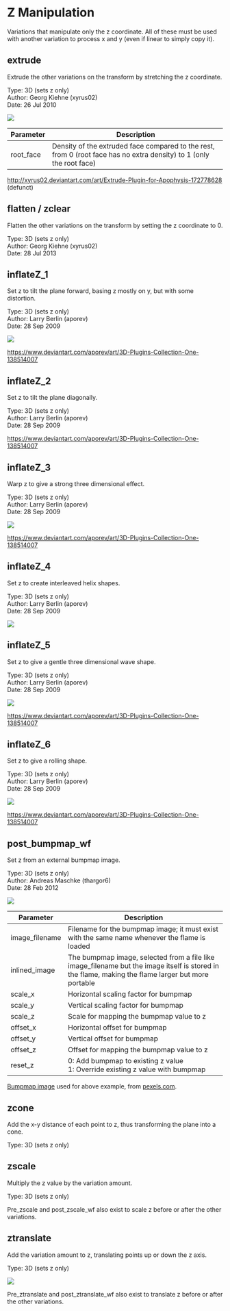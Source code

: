 # Z Manipulation
Variations that manipulate only the z coordinate. All of these must be used with another variation to process x and y (even if linear to simply copy it).

## extrude
Extrude the other variations on the transform by stretching the z coordinate.

Type: 3D (sets z only)  
Author: Georg Kiehne (xyrus02)  
Date: 26 Jul 2010  

[![](extrude-1.png)](extrude-1.flame)

| Parameter | Description |
| --- | --- |
| root_face | Density of the extruded face compared to the rest, from 0 (root face has no extra density) to 1 (only the root face) |

http://xyrus02.deviantart.com/art/Extrude-Plugin-for-Apophysis-172778628 (defunct)  

## flatten / zclear
Flatten the other variations on the transform by setting the z coordinate to 0.

Type: 3D (sets z only)  
Author: Georg Kiehne (xyrus02)  
Date: 28 Jul 2013  

## inflateZ_1
Set z to tilt the plane forward, basing z mostly on y, but with some distortion.

Type: 3D (sets z only)  
Author: Larry Berlin (aporev)  
Date: 28 Sep 2009  

[![](inflateZ_1-1.png)](inflateZ_1-1.flame)

https://www.deviantart.com/aporev/art/3D-Plugins-Collection-One-138514007  

## inflateZ_2
Set z to tilt the plane diagonally.

Type: 3D (sets z only)  
Author: Larry Berlin (aporev)  
Date: 28 Sep 2009  

https://www.deviantart.com/aporev/art/3D-Plugins-Collection-One-138514007  

## inflateZ_3
Warp z to give a strong three dimensional effect.

Type: 3D (sets z only)  
Author: Larry Berlin (aporev)  
Date: 28 Sep 2009  

[![](inflateZ_3-1.png)](inflateZ_3-1.flame)

https://www.deviantart.com/aporev/art/3D-Plugins-Collection-One-138514007  

## inflateZ_4
Set z to create interleaved helix shapes.

Type: 3D (sets z only)  
Author: Larry Berlin (aporev)  
Date: 28 Sep 2009  

[![](inflateZ_4-1.png)](inflateZ_4-1.flame)

## inflateZ_5
Set z to give a gentle three dimensional wave shape.

Type: 3D (sets z only)  
Author: Larry Berlin (aporev)  
Date: 28 Sep 2009  

[![](inflateZ_5-1.png)](inflateZ_5-1.flame)

https://www.deviantart.com/aporev/art/3D-Plugins-Collection-One-138514007  

## inflateZ_6
Set z to give a rolling shape.

Type: 3D (sets z only)  
Author: Larry Berlin (aporev)  
Date: 28 Sep 2009  

[![](inflateZ_6-1.png)](inflateZ_6-1.flame)

https://www.deviantart.com/aporev/art/3D-Plugins-Collection-One-138514007  

## post_bumpmap_wf
Set z from an external bumpmap image.

Type: 3D (sets z only)  
Author: Andreas Maschke (thargor6)  
Date: 28 Feb 2012

[![](post_bumpmap_wf-1.png)](post_bumpmap_wf-1.flame)

| Parameter | Description |
| --- | --- |
| image_filename | Filename for the bumpmap image; it must exist with the same name whenever the flame is loaded |
| inlined_image | The bumpmap image, selected from a file like image_filename but the image itself is stored in the flame, making the flame larger but more portable |
| scale_x | Horizontal scaling factor for bumpmap |
| scale_y | Vertical scaling factor for bumpmap |
| scale_z | Scale for mapping the bumpmap value to z |
| offset_x | Horizontal offset for bumpmap |
| offset_y | Vertical offset for bumpmap |
| offset_z | Offset for mapping the bumpmap value to z |
| reset_z | 0: Add bumpmap to existing z value<br>1: Override existing z value with bumpmap |

[Bumpmap image](gray-and-black-marble-slab-1451474.jpg) used for above example, from [pexels.com](https://www.pexels.com/).

## zcone
Add the x-y distance of each point to z, thus transforming the plane into a cone.

Type: 3D (sets z only)  

## zscale
Multiply the z value by the variation amount.

Type: 3D (sets z only)  

Pre_zscale and post_zscale_wf also exist to scale z before or after the other variations.

## ztranslate
Add the variation amount to z, translating points up or down the z axis.

Type: 3D (sets z only)  

[![](ztranslate-1.png)](ztranslate-1.flame)

Pre_ztranslate and post_ztranslate_wf also exist to translate z before or after the other variations.
